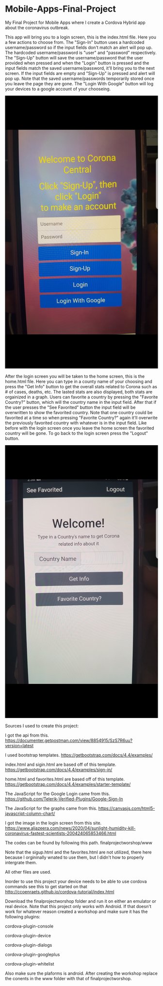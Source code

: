 # Mobile-Apps-Final-Project
My Final Project for Mobile Apps where I create a Cordova Hybrid app about the coronavirus outbreak. 

This app will bring you to a login screen, this is the index.html file. Here you a few actions to choose from.
The "Sign-In" button uses a hardcoded username/password so if the input fields don't match an alert will pop up.
The hardcoded username/password is "user" and "password" respectively.
The "Sign-Up" button will save the username/password that the user provided when pressed and when the "Login" button is
pressed and the input fields match the saved username/password, it'll bring you to the next screen.
If the input fields are empty and "Sign-Up" is pressed and alert will pop up.
Note that the saved username/passwords temporarily stored once you leave the page they are gone.
The "Login With Google" button will log your devices to a google account of your chooseing.

![](pictures/loginscreen.jpg)

After the login screen you will be taken to the home screen, this is the home.html file.
Here you can type in a county name of your choosing and press the "Get Info" button to get the overall stats related to Corona
such as # of cases, deaths, etc. The lasted stats are also displayed, both stats are orgainized in a graph.
Users can favorite a country by pressing the "Favorite Country?" button, which will the country name in the input field.
After that if the user presses the "See Favorited" button the input field will be overwritten to show the favorited country.
Note that one country could be favorited at a time so when pressing "Favorite Country?" again it'll overwrite the previously favorited country with whatever is in the input field. Like before with the login screen once you leave the home screen the favorited country will 
be gone. To go back to the login screen press the "Logout" button.

![](pictures/homescreen.jpg)

Sources I used to create this project:

I got the api from this.
https://documenter.getpostman.com/view/8854915/SzS7R6uu?version=latest

I used bootstrap templates.
https://getbootstrap.com/docs/4.4/examples/

index.html and sigin.html are based off of this template.
https://getbootstrap.com/docs/4.4/examples/sign-in/

home.html and favorites.html are based off of this template.
https://getbootstrap.com/docs/4.4/examples/starter-template/

The JavaScript for the Google Login came from this.
https://github.com/Telerik-Verified-Plugins/Google-Sign-In

The JavaScript for the graphs came from this.
https://canvasjs.com/html5-javascript-column-chart/

I got the image in the login screen from this site. 
https://www.aljazeera.com/news/2020/04/sunlight-humidity-kill-coronavirus-fastest-scientists-200424065853466.html

The codes can be found by following this path.
finalprojectworshop/www

Note that the sigup.html and the favorites.html are not utilized, there here because I orgininally wnated to use them, but I didn't how to properly intergrate them.

All other files are used.

Inorder to use this project your device needs to be able to use cordova commands see this to get started on that
http://ccoenraets.github.io/cordova-tutorial/index.html

Download the finalprojectworshop folder and run it on either an emulator or real device. Note that this project only works with Android.
If that doesn't work for whatever reason created a workshop and make sure it has the following plugins:

cordova-plugin-console

cordova-plugin-device

cordova-plugin-dialogs

cordova-plugin-googleplus

cordova-plugin-whitelist

Also make sure the plaforms is android.
After creating the workshop replace the conents in the www folder with that of finalprojectworshop.
